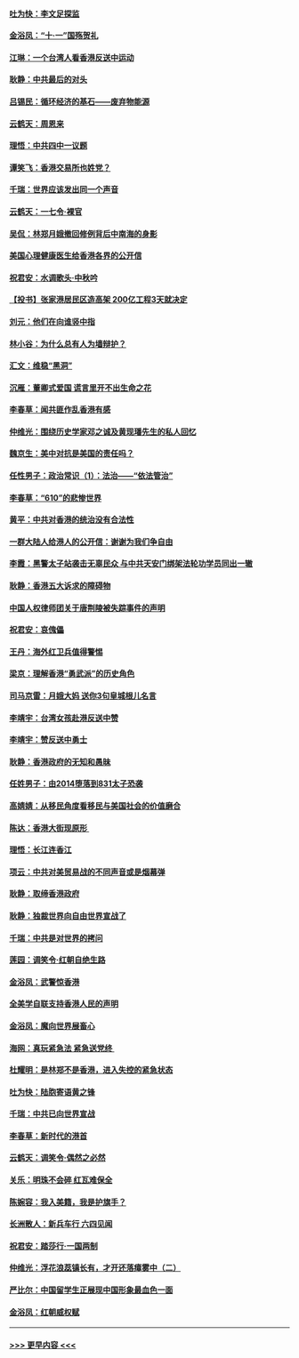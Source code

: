 #### [吐为快：李文足探监](../pages/nsc993/n11509622.md?t=09110155) 
#### [金浴凤：“十‧一”国殇贺礼](../pages/nsc993/n11509593.md?t=09110155) 
#### [江琳：一个台湾人看香港反送中运动](../pages/nsc993/n11509211.md?t=09110155) 
#### [耿静：中共最后的对头](../pages/nsc993/n11508308.md?t=09110155) 
#### [吕锡民：循环经济的基石——废弃物能源](../pages/nsc993/n11508212.md?t=09110155) 
#### [云鹤天：周恩来](../pages/nsc993/n11508055.md?t=09110155) 
#### [理悟：中共四中一议题](../pages/nsc993/n11507782.md?t=09110155) 
#### [谭笑飞：香港交易所也姓党？](../pages/nsc993/n11507753.md?t=09110155) 
#### [千瑞：世界应该发出同一个声音](../pages/nsc993/n11507290.md?t=09110155) 
#### [云鹤天：一七令‧裸官](../pages/nsc993/n11507177.md?t=09110155) 
#### [吴侃：林郑月娥撤回修例背后中南海的身影](../pages/nsc993/n11506876.md?t=09110155) 
#### [美国心理健康医生给香港各界的公开信](../pages/nsc993/n11506809.md?t=09110155) 
#### [祝君安：水调歌头‧中秋吟](../pages/nsc993/n11506758.md?t=09110155) 
#### [【投书】张家港居民区造高架 200亿工程3天就决定](../pages/nsc993/n11506682.md?t=09110155) 
#### [刘元：他们在向谁竖中指](../pages/nsc993/n11505384.md?t=09110155) 
#### [林小谷：为什么总有人为墙辩护？](../pages/nsc993/n11505226.md?t=09110155) 
#### [汇文：维稳“黑洞”](../pages/nsc993/n11504347.md?t=09110155) 
#### [沉雁：董卿式爱国 谎言里开不出生命之花](../pages/nsc993/n11503215.md?t=09110155) 
#### [李春草：闻共匪作乱香港有感](../pages/nsc993/n11503072.md?t=09110155) 
#### [仲维光：围绕历史学家邓之诚及黄现璠先生的私人回忆](../pages/nsc993/n11501330.md?t=09110155) 
#### [魏京生：美中对抗是美国的责任吗？](../pages/nsc993/n11500723.md?t=09110155) 
#### [任性男子：政治常识（1）：法治——“依法管治”](../pages/nsc993/n11500791.md?t=09110155) 
#### [李春草：“610”的悲惨世界](../pages/nsc993/n11501141.md?t=09110155) 
#### [黄平：中共对香港的统治没有合法性](../pages/nsc993/n11499473.md?t=09110155) 
#### [一群大陆人给港人的公开信：谢谢为我们争自由](../pages/nsc993/n11500402.md?t=09110155) 
#### [李霞：黑警太子站袭击无辜民众 与中共天安门绑架法轮功学员同出一辙](../pages/nsc993/n11499805.md?t=09110155) 
#### [耿静：香港五大诉求的障碍物](../pages/nsc993/n11497578.md?t=09110155) 
#### [中国人权律师团关于唐荆陵被失踪事件的声明](../pages/nsc993/n11500014.md?t=09110155) 
#### [祝君安：哀傀儡](../pages/nsc993/n11499776.md?t=09110155) 
#### [王丹：海外红卫兵值得警惕](../pages/nsc993/n11498138.md?t=09110155) 
#### [梁京：理解香港“勇武派”的历史角色](../pages/nsc993/n11498006.md?t=09110155) 
#### [司马京雷：月娥大妈  送你3句皇城根儿名言](../pages/nsc993/n11497885.md?t=09110155) 
#### [李靖宇：台湾女孩赴港反送中赞](../pages/nsc993/n11497721.md?t=09110155) 
#### [李靖宇：赞反送中勇士](../pages/nsc993/n11497452.md?t=09110155) 
#### [耿静：香港政府的无知和愚昧](../pages/nsc993/n11494238.md?t=09110155) 
#### [任姓男子：由2014堕落到831太子恐袭](../pages/nsc993/n11496683.md?t=09110155) 
#### [高婧婧：从移民角度看移民与美国社会的价值磨合](../pages/nsc993/n11495757.md?t=09110155) 
#### [陈达：香港大街现原形 ](../pages/nsc993/n11495441.md?t=09110155) 
#### [理悟：长江连香江](../pages/nsc993/n11495377.md?t=09110155) 
#### [项云：中共对美贸易战的不同声音或是烟幕弹](../pages/nsc993/n11494929.md?t=09110155) 
#### [耿静：取缔香港政府](../pages/nsc993/n11494218.md?t=09110155) 
#### [耿静：独裁世界向自由世界宣战了](../pages/nsc993/n11494190.md?t=09110155) 
#### [千瑞：中共是对世界的拷问](../pages/nsc993/n11493021.md?t=09110155) 
#### [莲园：调笑令‧红朝自绝生路](../pages/nsc993/n11493011.md?t=09110155) 
#### [金浴凤：武警惊香港](../pages/nsc993/n11492994.md?t=09110155) 
#### [全美学自联支持香港人民的声明](../pages/nsc993/n11492630.md?t=09110155) 
#### [金浴凤：魔向世界展畜心](../pages/nsc993/n11492599.md?t=09110155) 
#### [海网：真玩紧急法 紧急送党终 ](../pages/nsc993/n11492535.md?t=09110155) 
#### [杜耀明：是林郑不是香港，进入失控的紧急状态](../pages/nsc993/n11491420.md?t=09110155) 
#### [吐为快：陆胞寄语黄之锋](../pages/nsc993/n11491117.md?t=09110155) 
#### [千瑞：中共已向世界宣战](../pages/nsc993/n11490123.md?t=09110155) 
#### [李春草：新时代的港首](../pages/nsc993/n11489864.md?t=09110155) 
#### [云鹤天：调笑令·偶然之必然](../pages/nsc993/n11489701.md?t=09110155) 
#### [关乐：明珠不会碎 红瓦难保全](../pages/nsc993/n11489647.md?t=09110155) 
#### [陈婉容：我入美籍，我是护旗手？](../pages/nsc993/n11487908.md?t=09110155) 
#### [长洲散人：新兵车行 六四见闻](../pages/nsc993/n11487729.md?t=09110155) 
#### [祝君安：踏莎行‧一国两制](../pages/nsc993/n11487699.md?t=09110155) 
#### [仲维光：浮花浪蕊镇长有，才开还落瘴雾中（二）](../pages/nsc993/n11483286.md?t=09110155) 
#### [严比尔：中国留学生正展现中国形象最血色一面](../pages/nsc993/n11485145.md?t=09110155) 
#### [金浴凤：红朝威权赋](../pages/nsc993/n11485191.md?t=09110155) 

----
#### [ >>> 更早内容 <<< ](../indexes/nsc993-earlier.md)
